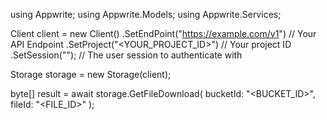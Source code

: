 using Appwrite;
using Appwrite.Models;
using Appwrite.Services;

Client client = new Client()
    .SetEndPoint("https://example.com/v1") // Your API Endpoint
    .SetProject("<YOUR_PROJECT_ID>") // Your project ID
    .SetSession(""); // The user session to authenticate with

Storage storage = new Storage(client);

byte[] result = await storage.GetFileDownload(
    bucketId: "<BUCKET_ID>",
    fileId: "<FILE_ID>"
);